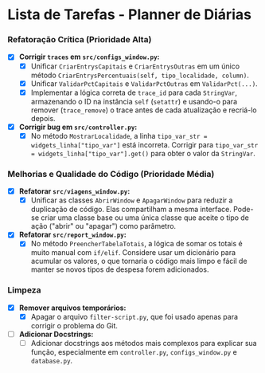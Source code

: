 # Lista de Tarefas - Planner de Diárias

### Refatoração Crítica (Prioridade Alta)
- [X] **Corrigir `traces` em `src/configs_window.py`:**
  - [X] Unificar `CriarEntrysCapitais` e `CriarEntrysOutras` em um único método `CriarEntrysPercentuais(self, tipo_localidade, column)`.
  - [X] Unificar `ValidarPctCapitais` e `ValidarPctOutras` em `ValidarPct(...)`.
  - [X] Implementar a lógica correta de `trace_id` para cada `StringVar`, armazenando o ID na instância `self` (`setattr`) e usando-o para remover (`trace_remove`) o trace antes de cada atualização e recriá-lo depois.

- [X] **Corrigir bug em `src/controller.py`:**
  - [X] No método `MostrarLocalidade`, a linha `tipo_var_str = widgets_linha["tipo_var"]` está incorreta. Corrigir para `tipo_var_str = widgets_linha["tipo_var"].get()` para obter o valor da `StringVar`.

### Melhorias e Qualidade do Código (Prioridade Média)
- [X] **Refatorar `src/viagens_window.py`:**
  - [X] Unificar as classes `AbrirWindow` e `ApagarWindow` para reduzir a duplicação de código. Elas compartilham a mesma interface. Pode-se criar uma classe base ou uma única classe que aceite o tipo de ação ("abrir" ou "apagar") como parâmetro.

- [X] **Refatorar `src/report_window.py`:**
  - [X] No método `PreencherTabelaTotais`, a lógica de somar os totais é muito manual com `if/elif`. Considere usar um dicionário para acumular os valores, o que tornaria o código mais limpo e fácil de manter se novos tipos de despesa forem adicionados.

### Limpeza
- [X] **Remover arquivos temporários:**
  - [X] Apagar o arquivo `filter-script.py`, que foi usado apenas para corrigir o problema do Git.
- [ ] **Adicionar Docstrings:**
  - [ ] Adicionar docstrings aos métodos mais complexos para explicar sua função, especialmente em `controller.py`, `configs_window.py` e `database.py`.
